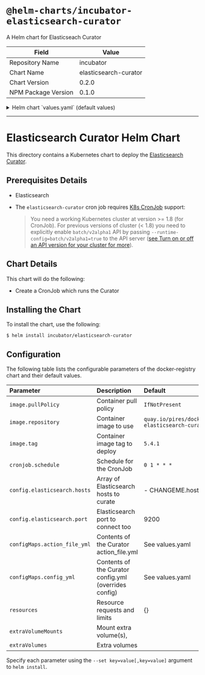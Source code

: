 # `@helm-charts/incubator-elasticsearch-curator`

A Helm chart for Elasticseach Curator

| Field               | Value                 |
| ------------------- | --------------------- |
| Repository Name     | incubator             |
| Chart Name          | elasticsearch-curator |
| Chart Version       | 0.2.0                 |
| NPM Package Version | 0.1.0                 |

<details>

<summary>Helm chart `values.yaml` (default values)</summary>

```yaml
# Default values for elasticsearch-curator.
# This is a YAML-formatted file.
# Declare variables to be passed into your templates.

cronjob:
  # At 01:00 every day
  schedule: '0 1 * * *'

image:
  repository: quay.io/pires/docker-elasticsearch-curator
  tag: 5.4.1
  pullPolicy: IfNotPresent

config:
  elasticsearch:
    hosts:
      - CHANGEME.host
    port: 9200

configMaps:
  # Delete indices older than 7 days
  action_file_yml: |-
    ---
    actions:
      1:
        action: delete_indices
        description: "Clean up ES by deleting old indices"
        options:
          timeout_override:
          continue_if_exception: False
          disable_action: False
          ignore_empty_list: True
        filters:
        - filtertype: age
          source: name
          direction: older
          timestring: '%Y.%m.%d'
          unit: days
          unit_count: 7
          field:
          stats_result:
          epoch:
          exclude: False
  # Having config_yaml WILL override the other config
  # config_yml: |-
  #   ---
  #   client:
  #     hosts:
  #       - elasticsearch-logging-cluster
  #     port: 9200
  #     url_prefix:
  #     use_ssl: True
  #     certificate:
  #     client_cert:
  #     client_key:
  #     ssl_no_validate: True
  #     http_auth:
  #     timeout: 30
  #     master_only: False
  #   logging:
  #     loglevel: INFO
  #     logfile:
  #     logformat: default
  #     blacklist: ['elasticsearch', 'urllib3']

resources:
  {}
  # We usually recommend not to specify default resources and to leave this as a conscious
  # choice for the user. This also increases chances charts run on environments with little
  # resources, such as Minikube. If you do want to specify resources, uncomment the following
  # lines, adjust them as necessary, and remove the curly braces after 'resources:'.
  # limits:
  #  cpu: 100m
  #  memory: 128Mi
  # requests:
  #  cpu: 100m
  #  memory: 128Mi
# extraVolumes and extraVolumeMounts allows you to mount other volumes
# Example Use Case: mount ssl certificates when elasticsearch has tls enabled
# extraVolumes:
#   - name: es-certs
#     secret:
#       defaultMode: 420
#       secretName: es-certs
# extraVolumeMounts:
#   - name: es-certs
#     mountPath: /certs
#     readOnly: true
```

</details>

---

# Elasticsearch Curator Helm Chart

This directory contains a Kubernetes chart to deploy the [Elasticsearch Curator](https://github.com/elastic/curator).

## Prerequisites Details

- Elasticsearch

- The `elasticsearch-curator` cron job requires [K8s CronJob](https://kubernetes.io/docs/concepts/workloads/controllers/cron-jobs/) support:
  > You need a working Kubernetes cluster at version >= 1.8 (for CronJob). For previous versions of cluster (< 1.8) you need to explicitly enable `batch/v2alpha1` API by passing `--runtime-config=batch/v2alpha1=true` to the API server ([see Turn on or off an API version for your cluster for more](https://kubernetes.io/docs/admin/cluster-management/#turn-on-or-off-an-api-version-for-your-cluster)).

## Chart Details

This chart will do the following:

- Create a CronJob which runs the Curator

## Installing the Chart

To install the chart, use the following:

```console
$ helm install incubator/elasticsearch-curator
```

## Configuration

The following table lists the configurable parameters of the docker-registry chart and
their default values.

| Parameter                    | Description                                           | Default                                      |
| :--------------------------- | :---------------------------------------------------- | :------------------------------------------- |
| `image.pullPolicy`           | Container pull policy                                 | `IfNotPresent`                               |
| `image.repository`           | Container image to use                                | `quay.io/pires/docker-elasticsearch-curator` |
| `image.tag`                  | Container image tag to deploy                         | `5.4.1`                                      |
| `cronjob.schedule`           | Schedule for the CronJob                              | `0 1 * * *`                                  |
| `config.elasticsearch.hosts` | Array of Elasticsearch hosts to curate                | - CHANGEME.host                              |
| `config.elasticsearch.port`  | Elasticsearch port to connect too                     | 9200                                         |
| `configMaps.action_file_yml` | Contents of the Curator action_file.yml               | See values.yaml                              |
| `configMaps.config_yml`      | Contents of the Curator config.yml (overrides config) | See values.yaml                              |
| `resources`                  | Resource requests and limits                          | {}                                           |
| `extraVolumeMounts`          | Mount extra volume(s),                                |                                              |
| `extraVolumes`               | Extra volumes                                         |                                              |

Specify each parameter using the `--set key=value[,key=value]` argument to
`helm install`.
